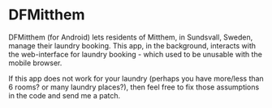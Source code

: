 DFMitthem
=======

DFMitthem (for Android) lets residents of Mitthem, in Sundsvall, Sweden, manage their laundry booking. 
This app, in the background, interacts with the web-interface for laundry booking - which used to be unusable with the mobile browser.

If this app does not work for your laundry (perhaps you have more/less than 6 rooms? or many laundry places?), then feel free to fix those assumptions in the code and send me a patch.

